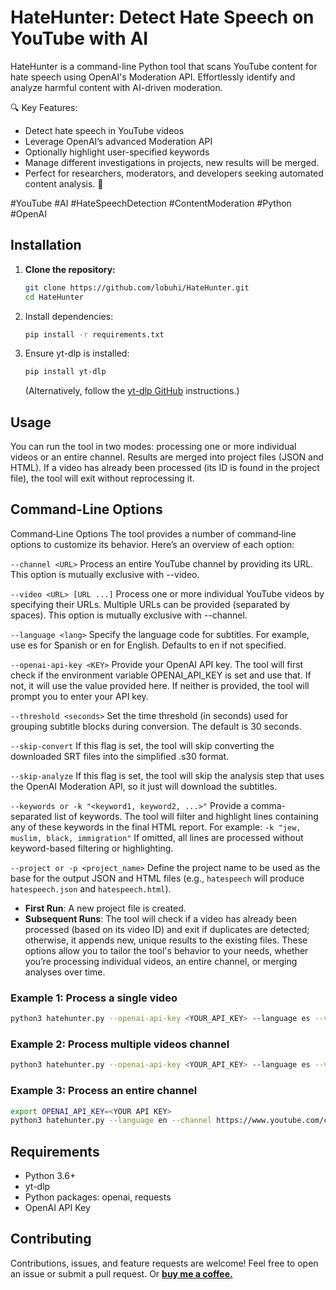# HateHunter: Detect Hate Speech on YouTube with AI

HateHunter is a command-line Python tool that scans YouTube content for hate speech using OpenAI's Moderation API. Effortlessly identify and analyze harmful content with AI-driven moderation.

🔍 Key Features:

* Detect hate speech in YouTube videos
* Leverage OpenAI’s advanced Moderation API
* Optionally highlight user-specified keywords
* Manage different investigations in projects, new results will be merged.
* Perfect for researchers, moderators, and developers seeking automated content analysis. 🚀

#YouTube #AI #HateSpeechDetection #ContentModeration #Python #OpenAI

## Installation

1. **Clone the repository:**
   ```bash
   git clone https://github.com/lobuhi/HateHunter.git
   cd HateHunter
   ```
2. Install dependencies:
   ```bash
   pip install -r requirements.txt
   ```
3. Ensure yt-dlp is installed:
   ```bash
   pip install yt-dlp
   ```
   (Alternatively, follow the [yt-dlp GitHub](https://github.com/yt-dlp/yt-dlp) instructions.)

## Usage

You can run the tool in two modes: processing one or more individual videos or an entire channel. Results are merged into project files (JSON and HTML).
If a video has already been processed (its ID is found in the project file), the tool will exit without reprocessing it.

## Command-Line Options

Command‑Line Options
The tool provides a number of command‑line options to customize its behavior. Here’s an overview of each option:

`--channel <URL>`
Process an entire YouTube channel by providing its URL. This option is mutually exclusive with --video.

`--video <URL> [URL ...]`
Process one or more individual YouTube videos by specifying their URLs. Multiple URLs can be provided (separated by spaces). This option is mutually exclusive with --channel.

`--language <lang>`
Specify the language code for subtitles. For example, use es for Spanish or en for English. Defaults to en if not specified.

`--openai-api-key <KEY>`
Provide your OpenAI API key. The tool will first check if the environment variable OPENAI_API_KEY is set and use that. If not, it will use the value provided here. If neither is provided, the tool will prompt you to enter your API key.

`--threshold <seconds>`
Set the time threshold (in seconds) used for grouping subtitle blocks during conversion. The default is 30 seconds.

`--skip-convert`
If this flag is set, the tool will skip converting the downloaded SRT files into the simplified .s30 format.

`--skip-analyze`
If this flag is set, the tool will skip the analysis step that uses the OpenAI Moderation API, so it just will download the subtitles.

`--keywords or -k "<keyword1, keyword2, ...>"`
Provide a comma-separated list of keywords. The tool will filter and highlight lines containing any of these keywords in the final HTML report. For example:
`-k "jew, muslim, black, immigration"`
If omitted, all lines are processed without keyword-based filtering or highlighting.

`--project or -p <project_name>`
Define the project name to be used as the base for the output JSON and HTML files (e.g., `hatespeech` will produce `hatespeech.json` and `hatespeech.html`).

* **First Run**: A new project file is created.
* **Subsequent Runs**: The tool will check if a video has already been processed (based on its video ID) and exit if duplicates are detected; otherwise, it appends new, unique results to the existing files.
These options allow you to tailor the tool's behavior to your needs, whether you’re processing individual videos, an entire channel, or merging analyses over time.

### Example 1: Process a single video
```bash
python3 hatehunter.py --openai-api-key <YOUR_API_KEY> --language es --video https://www.youtube.com/watch?v=VIDEO_ID -k "term1, term2, term3" -p projectname
```

### Example 2: Process multiple videos channel
```bash
python3 hatehunter.py --openai-api-key <YOUR_API_KEY> --language es --video https://www.youtube.com/watch?v=VIDEO_ID --video https://www.youtube.com/watch?v=VIDEO_ID2 --video https://www.youtube.com/watch?v=VIDEO_ID3 -k "term1, term2, term3" -p projectname
```

### Example 3: Process an entire channel
```bash
export OPENAI_API_KEY=<YOUR API KEY>
python3 hatehunter.py --language en --channel https://www.youtube.com/c/ChannelName -p projectname
```
## Requirements

* Python 3.6+
* yt-dlp
* Python packages: openai, requests
* OpenAI API Key

## Contributing

Contributions, issues, and feature requests are welcome! Feel free to open an issue or submit a pull request. Or **[buy me a coffee.](https://buymeacoffee.com/lobuhi)**
